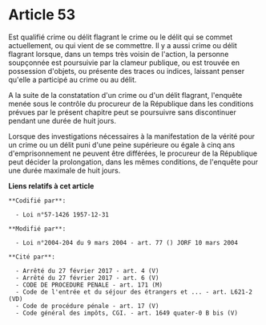 # Article 53

Est qualifié crime ou délit flagrant le crime ou le délit qui se commet actuellement, ou qui vient de se commettre. Il y a
aussi crime ou délit flagrant lorsque, dans un temps très voisin de l'action, la personne soupçonnée est poursuivie par la
clameur publique, ou est trouvée en possession d'objets, ou présente des traces ou indices, laissant penser qu'elle a
participé au crime ou au délit.

A la suite de la constatation d'un crime ou d'un délit flagrant, l'enquête menée sous le contrôle du procureur de la
République dans les conditions prévues par le présent chapitre peut se poursuivre sans discontinuer pendant une durée de huit
jours.

Lorsque des investigations nécessaires à la manifestation de la vérité pour un crime ou un délit puni d'une peine supérieure
ou égale à cinq ans d'emprisonnement ne peuvent être différées, le procureur de la République peut décider la prolongation,
dans les mêmes conditions, de l'enquête pour une durée maximale de huit jours.

**Liens relatifs à cet article**

	**Codifié par**:

	  - Loi n°57-1426 1957-12-31

	**Modifié par**:

	  - Loi n°2004-204 du 9 mars 2004 - art. 77 () JORF 10 mars 2004

	**Cité par**:

	  - Arrêté du 27 février 2017 - art. 4 (V)
	  - Arrêté du 27 février 2017 - art. 6 (V)
	  - CODE DE PROCEDURE PENALE - art. 171 (M)
	  - Code de l'entrée et du séjour des étrangers et ... - art. L621-2 (VD)
	  - Code de procédure pénale - art. 17 (V)
	  - Code général des impôts, CGI. - art. 1649 quater-0 B bis (V)
